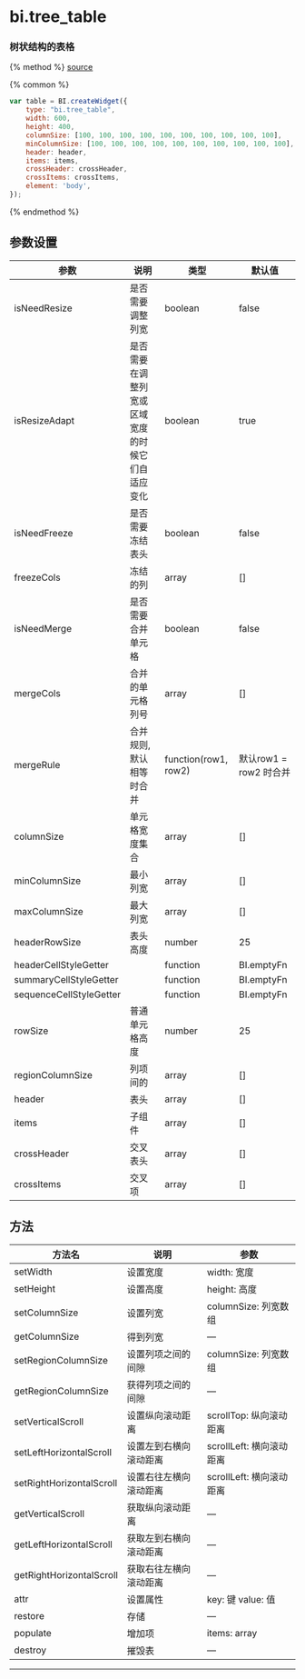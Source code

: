 # bi.tree_table

### 树状结构的表格

{% method %}
[source](https://jsfiddle.net/fineui/a0m21ozk/)

{% common %}
```javascript
var table = BI.createWidget({
    type: "bi.tree_table",
    width: 600,
    height: 400,
    columnSize: [100, 100, 100, 100, 100, 100, 100, 100, 100, 100],
    minColumnSize: [100, 100, 100, 100, 100, 100, 100, 100, 100, 100],
    header: header,
    items: items,
    crossHeader: crossHeader,
    crossItems: crossItems,
    element: 'body',
});
```

{% endmethod %}

## 参数设置
| 参数                      | 说明                       | 类型                   | 默认值               |
| ----------------------- | ------------------------ | -------------------- | ----------------- |
| isNeedResize            | 是否需要调整列宽                 | boolean                 | false             |
| isResizeAdapt           | 是否需要在调整列宽或区域宽度的时候它们自适应变化 | boolean                 | true              |
| isNeedFreeze            | 是否需要冻结表头                 | boolean                 | false             |
| freezeCols              | 冻结的列                     | array                | []                |
| isNeedMerge             | 是否需要合并单元格                | boolean                 | false             |
| mergeCols               | 合并的单元格列号                 | array                | []                |
| mergeRule               | 合并规则, 默认相等时合并            | function(row1, row2) | 默认row1 = row2 时合并 |
| columnSize              | 单元格宽度集合                  | array                | []                |
| minColumnSize           | 最小列宽                     | array                | []                |
| maxColumnSize           | 最大列宽                     | array                | []                |
| headerRowSize           | 表头高度                     | number               | 25                |
| headerCellStyleGetter   |                          | function             | BI.emptyFn        |
| summaryCellStyleGetter  |                          | function             | BI.emptyFn        |
| sequenceCellStyleGetter |                          | function             | BI.emptyFn        |
| rowSize                 | 普通单元格高度                  | number               | 25                |
| regionColumnSize        | 列项间的                     | array                | []                |
| header                  | 表头                       | array                | []                |
| items                   | 子组件                      | array                | []                |
| crossHeader             | 交叉表头                     | array                | []                |
| crossItems              | 交叉项                      | array                | []                |



## 方法
| 方法名                      | 说明          | 参数               |
| ------------------------ | ----------- | ------------------ |
| setWidth                 | 设置宽度        | width: 宽度          |
| setHeight                | 设置高度        | height: 高度         |
| setColumnSize            | 设置列宽        | columnSize: 列宽数组   |
| getColumnSize            | 得到列宽        | —                  |
| setRegionColumnSize      | 设置列项之间的间隙   | columnSize: 列宽数组   |
| getRegionColumnSize      | 获得列项之间的间隙   | —                  |
| setVerticalScroll        | 设置纵向滚动距离    | scrollTop: 纵向滚动距离  |
| setLeftHorizontalScroll  | 设置左到右横向滚动距离 | scrollLeft: 横向滚动距离 |
| setRightHorizontalScroll | 设置右往左横向滚动距离 | scrollLeft: 横向滚动距离 |
| getVerticalScroll        | 获取纵向滚动距离    | —                  |
| getLeftHorizontalScroll  | 获取左到右横向滚动距离 | —                  |
| getRightHorizontalScroll | 获取右往左横向滚动距离 | —                  |
| attr                     | 设置属性        | key: 键   value: 值  |
| restore                  | 存储          | —                  |
| populate                 | 增加项         | items: array       |
| destroy                  | 摧毁表         | —                  |

------


